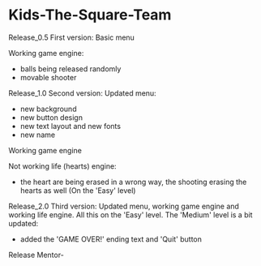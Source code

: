 Kids-The-Square-Team
====================

Release_0.5
First version: 
Basic menu

Working game engine:
- balls being released randomly
- movable shooter

Release_1.0
Second version: 
Updated menu:
- new background
- new button design
- new text layout and new fonts
- new name

Working game engine

Not working life (hearts) engine:
- the heart are being erased in a wrong way, the shooting erasing the hearts as well
(On the 'Easy' level)

Release_2.0
Third version: Updated menu, working game engine and working life engine. All this on the 'Easy' level. 
The 'Medium' level is a bit updated:
- added the 'GAME OVER!' ending text and 'Quit' button

Release
Mentor-
